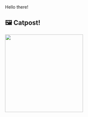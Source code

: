 Hello there!



## 🖼️ Catpost!

<sub>
    <img src="https://cdn2.thecatapi.com/images/9d7.jpg" height="256">
</sub>

